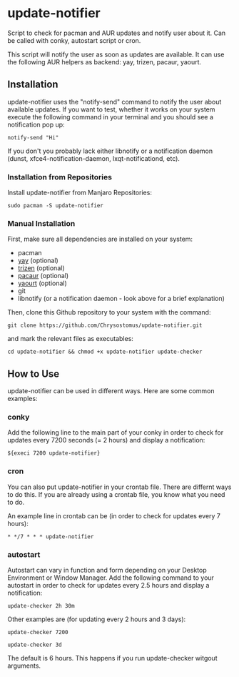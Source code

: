 # update-notifier
Script to check for pacman and AUR updates and notify user about it. Can be called with conky, autostart script or cron.

This script will notify the user as soon as updates are available. It can use the following AUR helpers as backend: yay, trizen, pacaur, yaourt.


## Installation
update-notifier uses the "notify-send" command to notify the user about available updates. If you want to test, whether it works on your system execute the following command in your terminal and you should see a notification pop up:
 ```
 notify-send "Hi"
 ```
If you don't you probably lack either libnotify or a notification daemon (dunst, xfce4-notification-daemon, lxqt-notificationd, etc).

### Installation from Repositories
Install update-notifier from Manjaro Repositories:
```
sudo pacman -S update-notifier
```

### Manual Installation
First, make sure all dependencies are installed on your system:
- pacman
- [yay](https://github.com/Jguer/yay) (optional)
- [trizen](https://github.com/trizen/trizen) (optional)
- [pacaur](https://github.com/rmarquis/pacaur) (optional)
- [yaourt](https://wiki.archlinux.org/index.php/Yaourt) (optional)
- git
- libnotify (or a notification daemon - look above for a brief explanation)

Then, clone this Github repository to your system with the command:
```
git clone https://github.com/Chrysostomus/update-notifier.git
```
and mark the relevant files as executables:
```
cd update-notifier && chmod +x update-notifier update-checker
```


## How to Use
update-notifier can be used in different ways. Here are some common examples:

### conky
Add the following line to the main part of your conky in order to check for updates every 7200 seconds (= 2 hours) and display a notification:
```
${execi 7200 update-notifier}
```

### cron
You can also put update-notifier in your crontab file. There are differnt ways to do this. If you are already using a crontab file, you know what you need to do.

An example line in crontab can be (in order to check for updates every 7 hours):
```
* */7 * * * update-notifier
```

### autostart
Autostart can vary in function and form depending on your Desktop Environment or Window Manager. Add the following command to your autostart in order to check for updates every 2.5 hours and display a notification:
```
update-checker 2h 30m
```
Other examples are (for updating every 2 hours and 3 days):
```
update-checker 7200
```
```
update-checker 3d
```

The default is 6 hours. This happens if you run update-checker witgout arguments.
